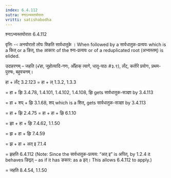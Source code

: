 ```yaml
---
index: 6.4.112
sutra: श्नाऽभ्यस्तयोरातः
vritti: satishabodha
---
```



 श्नाऽभ्यस्तयोरातः 6.4.112 

वृत्तिः --ः अनयोरातो लोपः क्ङिति सार्वधातुके । When followed by a सार्वधातुक-प्रत्ययः which is a कित् or a ङित्, the आकारः of the श्ना-प्रत्ययः or of a reduplicated root (अभ्यस्तम्) is elided. 


उदाहरणम् – जहति (√हा, जुहोत्यादि-गणः, ओँहाक् त्यागे, धातु-पाठः #३.९), लँट्, कर्तरि प्रयोगः, प्रथम-पुरुषः, बहुवचनम्। 


हा + लँट् 3.2.123 = हा + ल् 1.3.2, 1.3.3 

= हा + झि 3.4.78, 1.4.101, 1.4.102, 1.4.108, झि gets सार्वधातुक-सञ्ज्ञा by 3.4.113 

= हा + शप् + झि 3.1.68, शप् which is a शित्, gets सार्वधातुक-सञ्ज्ञा by 3.4.113 

= हा + झि 2.4.75 = हा + हा + झि 6.1.10 

= झा + हा + झि 7.4.62, 1.1.50 

= झ + हा + झि 7.4.59 

= झ + हा + अत् इ 7.1.4 

= झहति 6.4.112 (Note: Since the सार्वधातुक-प्रत्यय: “अत् इ” is अपित्, by 1.2.4 it behaves ङिद्वत् – as if it has ङकार: as a इत्। This allows 6.4.112 to apply.) 

= जहति 8.4.54, 1.1.50 


